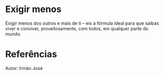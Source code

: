# Exigir menos
Exigir menos dos outros e mais de ti – eis a fórmula ideal para que saibas viver e conviver, proveitosamente, com todos, em qualquer parte do mundo.

# Referências
Autor: Irmão José
